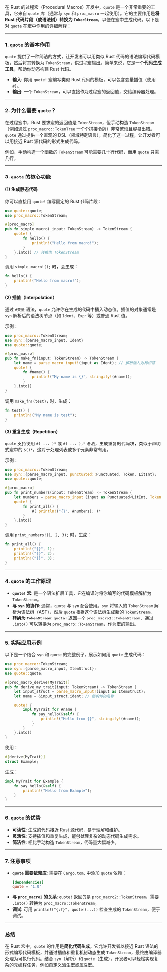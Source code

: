在 Rust 的过程宏（Procedural Macros）开发中，`quote` 是一个非常重要的工具，它来自 `quote` 库（通常与 `syn` 和 `proc_macro` 一起使用）。它的主要作用是**将 Rust 代码片段（或语法树）转换为 `TokenStream`**，以便在宏中生成代码。以下是对 `quote` 在宏中作用的详细解释：

---

### 1. **`quote` 的基本作用**
`quote` 提供了一种简洁的方式，让开发者可以用类似 Rust 代码的语法编写代码模板，然后将其转换为 `TokenStream`，供过程宏输出。简单来说，它是一个**代码生成工具**，帮助你动态构建 Rust 代码。

- **输入**: 你用 `quote!` 宏编写类似 Rust 代码的模板，可以包含变量插值（使用 `#`）。
- **输出**: 一个 `TokenStream`，可以直接作为过程宏的返回值，交给编译器处理。

---

### 2. **为什么需要 `quote`？**
在过程宏中，Rust 要求宏的返回值是 `TokenStream`，但手动构造 `TokenStream`（例如通过 `proc_macro::TokenTree` 一个个拼接令牌）非常繁琐且容易出错。`quote` 通过提供一个直观的 DSL（领域特定语言），简化了这一过程，让开发者可以用接近 Rust 源代码的形式生成代码。

例如，手动构造一个函数的 `TokenStream` 可能需要几十行代码，而用 `quote` 只需几行。

---

### 3. **`quote` 的核心功能**
#### (1) **生成静态代码**
你可以直接用 `quote!` 编写固定的 Rust 代码片段：
```rust
use quote::quote;
use proc_macro::TokenStream;

#[proc_macro]
pub fn simple_macro(_input: TokenStream) -> TokenStream {
    quote! {
        fn hello() {
            println!("Hello from macro!");
        }
    }.into() // 转换为 TokenStream
}
```
调用 `simple_macro!();` 时，会生成：
```rust
fn hello() {
    println!("Hello from macro!");
}
```

#### (2) **插值（Interpolation）**
通过 `#变量` 语法，`quote` 允许你在生成的代码中插入动态值。插值的对象通常是 `syn` 解析后的语法树节点（如 `Ident`、`Expr` 等）或普通 Rust 值。

示例：
```rust
use proc_macro::TokenStream;
use syn::{parse_macro_input, Ident};
use quote::quote;

#[proc_macro]
pub fn make_fn(input: TokenStream) -> TokenStream {
    let name = parse_macro_input!(input as Ident); // 解析输入为标识符
    quote! {
        fn #name() {
            println!("My name is {}", stringify!(#name));
        }
    }.into()
}
```
调用 `make_fn!(test);` 时，生成：
```rust
fn test() {
    println!("My name is test");
}
```

#### (3) **重复生成（Repetition）**
`quote` 支持使用 `#( ... )*` 或 `#( ... ),*` 语法，生成重复的代码块，类似于声明式宏中的 `$()*`。这对于处理列表或多个元素非常有用。

示例：
```rust
use proc_macro::TokenStream;
use syn::{parse_macro_input, punctuated::Punctuated, Token, LitInt};
use quote::quote;

#[proc_macro]
pub fn print_numbers(input: TokenStream) -> TokenStream {
    let numbers = parse_macro_input!(input as Punctuated<LitInt, Token![,]>);
    quote! {
        fn print_all() {
            #( println!("{}", #numbers); )*
        }
    }.into()
}
```
调用 `print_numbers!(1, 2, 3);` 时，生成：
```rust
fn print_all() {
    println!("{}", 1);
    println!("{}", 2);
    println!("{}", 3);
}
```

---

### 4. **`quote` 的工作原理**
- **`quote!` 宏**: 是一个语法扩展工具，它在编译时将你编写的代码模板解析为 `TokenStream`。
- **与 `syn` 的协作**: 通常，`quote` 与 `syn` 配合使用。`syn` 将输入的 `TokenStream` 解析为语法树（AST），然后 `quote` 根据这个语法树生成新的 `TokenStream`。
- **转换为 `TokenStream`**: `quote!` 返回一个 `proc_macro2::TokenStream`，通过 `.into()` 可以转换为 `proc_macro::TokenStream`，作为宏的输出。

---

### 5. **实际应用示例**
以下是一个结合 `syn` 和 `quote` 的完整例子，展示如何用 `quote` 生成代码：
```rust
use proc_macro::TokenStream;
use syn::{parse_macro_input, ItemStruct};
use quote::quote;

#[proc_macro_derive(MyTrait)]
pub fn derive_my_trait(input: TokenStream) -> TokenStream {
    let input_struct = parse_macro_input!(input as ItemStruct);
    let name = &input_struct.ident; // 结构体的名称

    quote! {
        impl MyTrait for #name {
            fn say_hello(&self) {
                println!("Hello from {}", stringify!(#name));
            }
        }
    }.into()
}
```
使用：
```rust
#[derive(MyTrait)]
struct Example;
```
生成：
```rust
impl MyTrait for Example {
    fn say_hello(&self) {
        println!("Hello from Example");
    }
}
```

---

### 6. **`quote` 的优势**
- **可读性**: 生成的代码接近 Rust 源代码，易于理解和维护。
- **灵活性**: 支持插值和重复生成，能够处理复杂的动态代码生成需求。
- **简洁性**: 相比手动构造 `TokenStream`，代码量大幅减少。

---

### 7. **注意事项**
- **`quote` 需要依赖库**: 需要在 `Cargo.toml` 中添加 `quote` 依赖：
  ```toml
  [dependencies]
  quote = "1.0"
  ```
- **与 `proc_macro2` 的关系**: `quote!` 返回的是 `proc_macro2::TokenStream`，需要 `.into()` 转换为 `proc_macro::TokenStream`。
- **调试**: 可用 `println!("{:?}", quote!(...))` 检查生成的 `TokenStream`，便于调试。

---

### 总结
在 Rust 宏中，`quote` 的作用是**简化代码生成**。它允许开发者以接近 Rust 语法的形式编写代码模板，并通过插值和重复机制动态生成 `TokenStream`，最终由编译器处理为可执行代码。结合 `syn`（解析）和 `quote`（生成），开发者可以轻松实现复杂的元编程任务，例如自定义派生宏或属性宏。